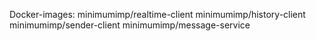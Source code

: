Docker-images:
  minimumimp/realtime-client
  minimumimp/history-client
  minimumimp/sender-client
  minimumimp/message-service
